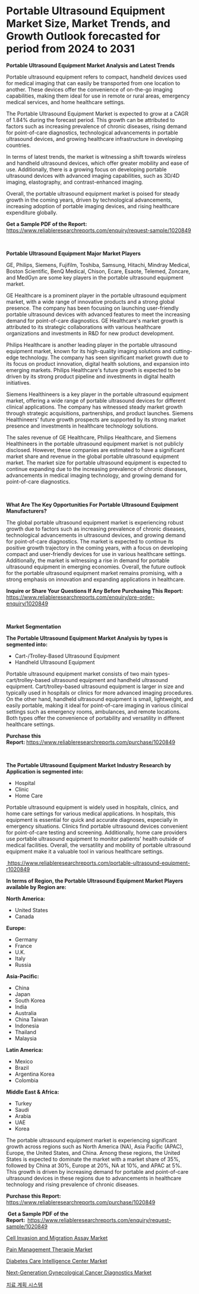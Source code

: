 <p><h1>Portable Ultrasound Equipment Market Size, Market Trends, and Growth Outlook forecasted for period from 2024 to 2031</h1></p><p><strong>Portable Ultrasound Equipment Market Analysis and Latest Trends</strong></p>
<p><p>Portable ultrasound equipment refers to compact, handheld devices used for medical imaging that can easily be transported from one location to another. These devices offer the convenience of on-the-go imaging capabilities, making them ideal for use in remote or rural areas, emergency medical services, and home healthcare settings.</p><p>The Portable Ultrasound Equipment Market is expected to grow at a CAGR of 1.84% during the forecast period. This growth can be attributed to factors such as increasing prevalence of chronic diseases, rising demand for point-of-care diagnostics, technological advancements in portable ultrasound devices, and growing healthcare infrastructure in developing countries.</p><p>In terms of latest trends, the market is witnessing a shift towards wireless and handheld ultrasound devices, which offer greater mobility and ease of use. Additionally, there is a growing focus on developing portable ultrasound devices with advanced imaging capabilities, such as 3D/4D imaging, elastography, and contrast-enhanced imaging.</p><p>Overall, the portable ultrasound equipment market is poised for steady growth in the coming years, driven by technological advancements, increasing adoption of portable imaging devices, and rising healthcare expenditure globally.</p></p>
<p><strong>Get a Sample PDF of the Report:&nbsp;</strong> <a href="https://www.reliableresearchreports.com/enquiry/request-sample/1020849">https://www.reliableresearchreports.com/enquiry/request-sample/1020849</a></p>
<p>&nbsp;</p>
<p><strong>Portable Ultrasound Equipment Major Market Players</strong></p>
<p><p>GE, Philips, Siemens, Fujifilm, Toshiba, Samsung, Hitachi, Mindray Medical, Boston Scientific, BenQ Medical, Chison, Ecare, Esaote, Telemed, Zoncare, and MedGyn are some key players in the portable ultrasound equipment market.</p><p>GE Healthcare is a prominent player in the portable ultrasound equipment market, with a wide range of innovative products and a strong global presence. The company has been focusing on launching user-friendly portable ultrasound devices with advanced features to meet the increasing demand for point-of-care diagnostics. GE Healthcare's market growth is attributed to its strategic collaborations with various healthcare organizations and investments in R&D for new product development.</p><p>Philips Healthcare is another leading player in the portable ultrasound equipment market, known for its high-quality imaging solutions and cutting-edge technology. The company has seen significant market growth due to its focus on product innovation, digital health solutions, and expansion into emerging markets. Philips Healthcare's future growth is expected to be driven by its strong product pipeline and investments in digital health initiatives.</p><p>Siemens Healthineers is a key player in the portable ultrasound equipment market, offering a wide range of portable ultrasound devices for different clinical applications. The company has witnessed steady market growth through strategic acquisitions, partnerships, and product launches. Siemens Healthineers' future growth prospects are supported by its strong market presence and investments in healthcare technology solutions.</p><p>The sales revenue of GE Healthcare, Philips Healthcare, and Siemens Healthineers in the portable ultrasound equipment market is not publicly disclosed. However, these companies are estimated to have a significant market share and revenue in the global portable ultrasound equipment market. The market size for portable ultrasound equipment is expected to continue expanding due to the increasing prevalence of chronic diseases, advancements in medical imaging technology, and growing demand for point-of-care diagnostics.</p></p>
<p>&nbsp;</p>
<p><strong>What Are The Key Opportunities For Portable Ultrasound Equipment Manufacturers?</strong></p>
<p><p>The global portable ultrasound equipment market is experiencing robust growth due to factors such as increasing prevalence of chronic diseases, technological advancements in ultrasound devices, and growing demand for point-of-care diagnostics. The market is expected to continue its positive growth trajectory in the coming years, with a focus on developing compact and user-friendly devices for use in various healthcare settings. Additionally, the market is witnessing a rise in demand for portable ultrasound equipment in emerging economies. Overall, the future outlook for the portable ultrasound equipment market remains promising, with a strong emphasis on innovation and expanding applications in healthcare.</p></p>
<p><strong>Inquire or Share Your Questions If Any Before Purchasing This Report:</strong> <a href="https://www.reliableresearchreports.com/enquiry/pre-order-enquiry/1020849">https://www.reliableresearchreports.com/enquiry/pre-order-enquiry/1020849</a></p>
<p>&nbsp;</p>
<p><strong>Market Segmentation</strong></p>
<p><strong>The Portable Ultrasound Equipment Market Analysis by types is segmented into:</strong></p>
<p><ul><li>Cart-/Trolley-Based Ultrasound Equipment</li><li>Handheld Ultrasound Equipment</li></ul></p>
<p><p>Portable ultrasound equipment market consists of two main types- cart/trolley-based ultrasound equipment and handheld ultrasound equipment. Cart/trolley-based ultrasound equipment is larger in size and typically used in hospitals or clinics for more advanced imaging procedures. On the other hand, handheld ultrasound equipment is small, lightweight, and easily portable, making it ideal for point-of-care imaging in various clinical settings such as emergency rooms, ambulances, and remote locations. Both types offer the convenience of portability and versatility in different healthcare settings.</p></p>
<p><strong>Purchase this Report:&nbsp;</strong><a href="https://www.reliableresearchreports.com/purchase/1020849">https://www.reliableresearchreports.com/purchase/1020849</a></p>
<p>&nbsp;</p>
<p><strong>The Portable Ultrasound Equipment Market Industry Research by Application is segmented into:</strong></p>
<p><ul><li>Hospital</li><li>Clinic</li><li>Home Care</li></ul></p>
<p><p>Portable ultrasound equipment is widely used in hospitals, clinics, and home care settings for various medical applications. In hospitals, this equipment is essential for quick and accurate diagnoses, especially in emergency situations. Clinics find portable ultrasound devices convenient for point-of-care testing and screening. Additionally, home care providers use portable ultrasound equipment to monitor patients' health outside of medical facilities. Overall, the versatility and mobility of portable ultrasound equipment make it a valuable tool in various healthcare settings.</p></p>
<p><a href="https://www.reliableresearchreports.com/portable-ultrasound-equipment-r1020849">&nbsp;https://www.reliableresearchreports.com/portable-ultrasound-equipment-r1020849</a></p>
<p><strong>In terms of Region, the Portable Ultrasound Equipment Market Players available by Region are:</strong></p>
<p>
    <p> <strong> North America: </strong>
        <ul>
            <li>United States</li>
            <li>Canada</li>
        </ul>
        </p> 
    <p> <strong> Europe: </strong>
        <ul>
            <li>Germany</li>
            <li>France</li>
            <li>U.K.</li>
            <li>Italy</li>
            <li>Russia</li>
        </ul>
        </p> 
    <p> <strong> Asia-Pacific: </strong>
        <ul>
            <li>China</li>
            <li>Japan</li>
            <li>South Korea</li>
            <li>India</li>
            <li>Australia</li>
            <li>China Taiwan</li>
            <li>Indonesia</li>
            <li>Thailand</li>
            <li>Malaysia</li>
        </ul>
        </p> 
    <p> <strong> Latin America: </strong>
        <ul>
            <li>Mexico</li>
            <li>Brazil</li>
            <li>Argentina Korea</li>
            <li>Colombia</li>
        </ul>
        </p> 
    <p> <strong> Middle East & Africa: </strong>
        <ul>
            <li>Turkey</li>
            <li>Saudi</li>
            <li>Arabia</li>
            <li>UAE</li>
            <li>Korea</li>
        </ul>
    </p>
    </p>
<p><p>The portable ultrasound equipment market is experiencing significant growth across regions such as North America (NA), Asia Pacific (APAC), Europe, the United States, and China. Among these regions, the United States is expected to dominate the market with a market share of 35%, followed by China at 30%, Europe at 20%, NA at 10%, and APAC at 5%. This growth is driven by increasing demand for portable and point-of-care ultrasound devices in these regions due to advancements in healthcare technology and rising prevalence of chronic diseases.</p></p>
<p><strong>Purchase this Report: </strong><a href="https://www.reliableresearchreports.com/purchase/1020849">https://www.reliableresearchreports.com/purchase/1020849</a></p>
<p>&nbsp;<strong>Get a Sample PDF of the Report:&nbsp;&nbsp;</strong><a href="https://www.reliableresearchreports.com/enquiry/request-sample/1020849">https://www.reliableresearchreports.com/enquiry/request-sample/1020849</a></p>
<p><strong></strong></p>
<p><p><a href="https://github.com/sowravmitra0/Market-Research-Report-List-1/blob/main/cell-invasion-and-migration-assay-market.md">Cell Invasion and Migration Assay Market</a></p><p><a href="https://github.com/kaiserrayhan25/Market-Research-Report-List-1/blob/main/pain-management-therapie-market.md">Pain Management Therapie Market</a></p><p><a href="https://github.com/maesanjaya8/Market-Research-Report-List-1/blob/main/diabetes-care-intelligence-center-market.md">Diabetes Care Intelligence Center Market</a></p><p><a href="https://github.com/JosephMorgajjtiXfg/Market-Research-Report-List-1/blob/main/next-generation-gynecological-cancer-diagnostics-market.md">Next-Generation Gynecological Cancer Diagnostics Market</a></p><p><a href="https://github.com/nigaleamar09/Market-Research-Report-List-2/blob/main/736509773980.md">치료 계획 시스템</a></p></p>